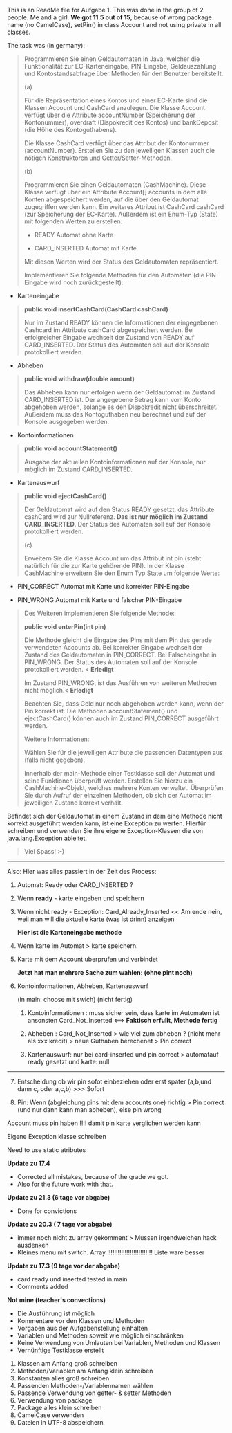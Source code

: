 This is an ReadMe file for Aufgabe 1. This was done in the group of 2 people. Me and a girl.
**We got 11.5 out of 15**, because of wrong package name (no CamelCase), setPin() in class Account and not using private in all classes.

The task was (in germany):

> Programmieren Sie einen Geldautomaten in Java, welcher die Funktionalität zur EC-Karteneingabe, PIN-Eingabe, Geldauszahlung und Kontostandsabfrage über Methoden für den Benutzer bereitstellt.
> 
> (a)
> 
> Für die Repräsentation eines Kontos und einer EC-Karte sind die Klassen Account und CashCard anzulegen. Die Klasse Account verfügt über die Attribute accountNumber (Speicherung der Kontonummer), overdraft (Dispokredit des Kontos) und bankDeposit (die Höhe des Kontoguthabens).
> 
> Die Klasse CashCard verfügt über das Attribut der Kontonummer (accountNumber). Erstellen Sie zu den jeweiligen Klassen auch die nötigen Konstruktoren und Getter/Setter-Methoden.
> 
> (b)
> 
> Programmieren Sie einen Geldautomaten (CashMachine). Diese Klasse verfügt über ein Attribute Account[] accounts in dem alle Konten abgespeichert werden, auf die über den Geldautomat zugegriffen werden kann. Ein weiteres Attribut ist CashCard cashCard (zur Speicherung der EC-Karte). Außerdem ist ein Enum-Typ (State) mit folgenden Werten zu erstellen:
> 
>  
> - READY Automat ohne Karte
>  
> - CARD_INSERTED Automat mit Karte
> 
> Mit diesen Werten wird der Status des Geldautomaten repräsentiert.
> 
> Implementieren Sie folgende Methoden für den Automaten (die PIN-Eingabe wird noch zurückgestellt):
> 
> 
-  Karteneingabe
> 
> **public void insertCashCard(CashCard cashCard)**
> 
> Nur im Zustand READY können die Informationen der eingegebenen Cashcard im Attribute cashCard abgespeichert werden. Bei erfolgreicher Eingabe wechselt der Zustand von READY auf CARD_INSERTED. Der Status des Automaten soll auf der Konsole protokolliert werden.
> 
> 
-    Abheben
> 
> **public void withdraw(double amount)**
> 
> Das Abheben kann nur erfolgen wenn der Geldautomat im Zustand CARD_INSERTED ist. Der angegebene Betrag kann vom Konto abgehoben werden, solange es den Dispokredit nicht überschreitet. Außerdem muss das Kontoguthaben neu berechnet und auf der Konsole ausgegeben werden.
> 
> 
-  Kontoinformationen
> 
> **public void accountStatement()**
> 
> Ausgabe der aktuellen Kontoinformationen auf der Konsole, nur möglich im Zustand CARD_INSERTED.
> 
>
-  Kartenauswurf
> 
> **public void ejectCashCard()**
> 
> Der Geldautomat wird auf den Status READY gesetzt, das Attribute cashCard wird zur Nullreferenz. **Das ist nur möglich im Zustand CARD_INSERTED**. Der Status des Automaten soll auf der Konsole protokolliert werden.
> 
> (c)
> 
> Erweitern Sie die Klasse Account um das Attribut int pin (steht natürlich für die zur Karte gehörende PIN). In der Klasse CashMachine erweitern Sie den Enum Typ State um folgende Werte:
> 
> 
- PIN_CORRECT Automat mit Karte und korrekter PIN-Eingabe
> 
> 
- PIN_WRONG Automat mit Karte und falscher PIN-Eingabe
> 
> Des Weiteren implementieren Sie folgende Methode:
> 
>  **public void enterPin(int pin)**
> 
> Die Methode gleicht die Eingabe des Pins mit dem Pin des gerade verwendeten Accounts ab. Bei korrekter Eingabe wechselt der Zustand des Geldautomaten in PIN_CORRECT. Bei Falscheingabe in PIN_WRONG. Der Status des Automaten soll auf der Konsole protokolliert werden. < **Erledigt**
> 
> Im Zustand PIN_WRONG, ist das Ausführen von weiteren Methoden nicht möglich.< **Erledigt**
> 
> Beachten Sie, dass Geld nur noch abgehoben werden kann, wenn der Pin korrekt ist. Die Methoden accountStatement() und ejectCashCard() können auch im Zustand PIN_CORRECT ausgeführt werden.
> 
> Weitere Informationen:
> 
> Wählen Sie für die jeweiligen Attribute die passenden Datentypen aus (falls nicht gegeben).
> 
> Innerhalb der main-Methode einer Testklasse soll der Automat und seine Funktionen überprüft werden. Erstellen Sie hierzu ein CashMachine-Objekt, welches mehrere Konten verwaltet. Überprüfen Sie durch Aufruf der einzelnen Methoden, ob sich der Automat im jeweiligen Zustand korrekt verhält.
> 
Befindet sich der Geldautomat in einem Zustand in dem eine Methode nicht korrekt ausgeführt werden kann, ist eine Exception zu werfen. Hierfür schreiben und verwenden Sie ihre eigene Exception-Klassen die von  java.lang.Exception ableitet.

> Viel Spass! :-)

----------------------------
Also:
Hier was alles passiert in der Zeit des Process:

1.  Automat: Ready oder CARD_INSERTED ?
2.  Wenn **ready** -  karte eingeben und speichern
3.  Wenn nicht ready - Exception: Card_Already_Inserted << Am ende nein, weil man will die aktuelle karte (was ist drinn) anzeigen

	
	**Hier ist die Karteneingabe methode**


4.  Wenn karte im Automat > karte speichern.
5.  Karte mit dem Account uberprufen und verbindet

 	**Jetzt hat man mehrere Sache zum wahlen: (ohne pint noch)** 

6. 	Kontoinformationen, Abheben, Kartenauswurf

	(in main: choose mit swich) (nicht fertig)
	
	1) Kontoinformationen : muss sicher sein, dass karte im Automaten ist ansonsten Card_Not_Inserted <==> **Faktisch erfullt, Methode fertig** 

	2) Abheben : Card_Not_Inserted > wie viel zum abheben ? (nicht mehr als xxx kredit) > neue Guthaben berechenet > Pin correct 

	3) Kartenauswurf: nur bei card-inserted und pin correct > automatauf ready gesetzt und karte: null
__________________
7.  Entscheidung ob wir pin sofot einbeziehen oder erst spater (a,b,und dann c, oder a,c,b) >>> Sofort

8.  Pin: Wenn (abgleichung pins mit dem accounts one) richtig > Pin correct (und nur dann kann man abheben), else pin wrong 

Account muss pin haben !!!! damit pin karte verglichen werden kann

Eigene Exception klasse schreiben

Need to use static atributes

**Update zu 17.4**

- Corrected all mistakes, because of the grade we got.
- Also for the future work with that.

**Update zu 21.3 (6 tage vor abgabe)** 

- Done for convictions

**Update zu 20.3 ( 7 tage vor abgabe)**

- immer noch nicht zu array gekomment > Mussen irgendwelchen hack ausdenken
- Kleines menu mit switch. Array !!!!!!!!!!!!!!!!!!!!!!!!!! Liste ware besser

**Update zu 17.3 (9 tage vor der abgabe)**

- card ready und inserted tested in main
- Comments added


**Not mine (teacher's convections)**

- Die Ausführung ist möglich
- Kommentare vor den Klassen und Methoden
- Vorgaben aus der Aufgabenstellung einhalten
- Variablen und Methoden soweit wie möglich einschränken
- Keine Verwendung von Umlauten bei Variablen, Methoden und Klassen
- Vernünftige Testklasse erstellt
1. Klassen am Anfang groß schreiben
1. Methoden/Variablen am Anfang klein schreiben
1. Konstanten alles groß schreiben
1. Passenden Methoden-/Variablennamen wählen
1. Passende Verwendung von getter- & setter Methoden
1. Verwendung von package
1. Package alles klein schreiben
1. CamelCase verwenden
1. Dateien in UTF-8 abspeichern